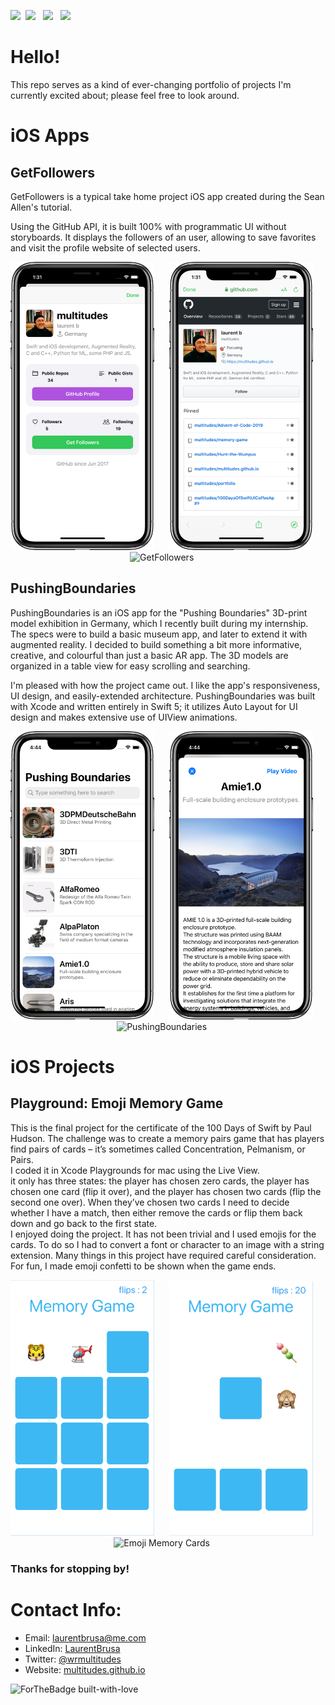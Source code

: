 <a href="assets/cv-for-ios-copy.pdf" download><img src="https://img.shields.io/badge/Download-Resume-ff69b4.svg?style=for-the-badge&logo=codeigniter&logoColor=white"></a>&nbsp;&nbsp;<a href="mailto:laurentbrusa@me.com"><img src="https://img.shields.io/badge/Email-laurent-8056d5.svg?style=for-the-badge&logo=minutemailer&logoColor=white"></a>&nbsp;&nbsp;&nbsp;<a href="https://www.linkedin.com/in/laurentbrusa" target="_blank"><img src="https://img.shields.io/badge/linkedin-laurentBrusa-brightgreen.svg?style=for-the-badge&logo=linkedin&logoColor=white" ></a>&nbsp;&nbsp;&nbsp;<a href="https://twitter.com/wrmultitudes" target="_blank"><img src="https://img.shields.io/badge/twitter-wrmultitudes-blue.svg?style=for-the-badge&logo=twitter&logoColor=white"></a>

# Hello!
This repo serves as a kind of ever-changing portfolio of projects I'm currently excited about; please feel free to look around. 

# iOS Apps
## GetFollowers
GetFollowers is a typical take home project iOS app created during the Sean Allen's tutorial. 

Using the GitHub API, it is built 100% with programmatic UI without storyboards. It displays the followers of an user, allowing to save favorites and visit the profile website of selected users.

<p align="center">
  <img src="images/GetFollowers/GetFollowers1.png" width="230"  title="GetFollowers">&nbsp;&nbsp;&nbsp;&nbsp;&nbsp;
<img src="images/GetFollowers/GetFollowers2.png" width="230"  title="GetFollowers">&nbsp;&nbsp;&nbsp;&nbsp;&nbsp;
  <img src="images/GetFollowers/getfollowers.gif" width="230"  title="GetFollowers">&nbsp;&nbsp;&nbsp;&nbsp;&nbsp;
</p>



## PushingBoundaries
PushingBoundaries is an iOS app for the "Pushing Boundaries" 3D-print model exhibition in Germany, which I recently built during my internship. The specs were to build a basic museum app, and later to extend it with augmented reality. I decided to build something a bit more informative, creative, and colourful than just a basic AR app. The 3D models are organized in a table view for easy scrolling and searching.

I'm pleased with how the project came out. I like the app's responsiveness, UI design, and easily-extended architecture. PushingBoundaries was built with Xcode and written entirely in Swift 5; it utilizes Auto Layout for UI design and makes extensive use of UIView animations.  

<p align="center">
  <img src="images/PushingBoundaries/pushingBoundaries1.png" width="230"  title="PushingBoundaries">&nbsp;&nbsp;&nbsp;&nbsp;&nbsp;
<img src="images/PushingBoundaries/pushingBoundaries2.png" width="230"  title="PushingBoundaries">&nbsp;&nbsp;&nbsp;&nbsp;&nbsp;
  <img src="images/PushingBoundaries/pushingBoundaries3.gif" width="230"  title="PushingBoundaries">&nbsp;&nbsp;&nbsp;&nbsp;&nbsp;
</p>


# iOS Projects
## Playground: Emoji Memory Game

This is the final project for the certificate of the 100 Days of Swift by Paul Hudson. The challenge was to create a memory pairs game that has players find pairs of cards – it’s sometimes called Concentration, Pelmanism, or Pairs.  
I coded it in Xcode Playgrounds for mac using the Live View.  
it only has three states: the player has chosen zero cards, the player has chosen one card (flip it over), and the player has chosen two cards (flip the second one over). When they’ve chosen two cards I need to decide whether I have a match, then either remove the cards or flip them back down and go back to the first state.   
I enjoyed doing the project. It has not been trivial and I used emojis for the cards. To do so I had to convert a font or character to an image with a string extension. Many things in this project have required careful consideration. For fun, I made emoji confetti to be shown when the game ends.

<p align="center">
  <img src="images/emojiMemoryCards/emojiMemoryCards2.png" width="230"  title="Emoji Memory Cards">&nbsp;&nbsp;&nbsp;&nbsp;&nbsp;
  <img src="images/emojiMemoryCards/emojiMemoryCards3.png" width="230"  title="Emoji Memory Cards">&nbsp;&nbsp;&nbsp;&nbsp;&nbsp;
<img src="images/emojiMemoryCards/emojiMemoryCards.gif" width="230"  title="Emoji Memory Cards">&nbsp;&nbsp;&nbsp;&nbsp;&nbsp;
</p>

### Thanks for stopping by!

# Contact Info:

- Email: laurentbrusa@me.com
- LinkedIn: [LaurentBrusa](https://www.linkedin.com/in/laurentbrusa)
- Twitter: [@wrmultitudes](https://twitter.com/wrmultitudes)
- Website: [multitudes.github.io](https://multitudes.github.io)

![ForTheBadge built-with-love](http://ForTheBadge.com/images/badges/built-with-love.svg)
